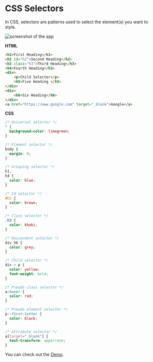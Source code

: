 # CSS Selectors

In CSS, selectors are patterns used to select the element(s) you want to style.

![screenshot of the app](https://raw.githubusercontent.com/praveenorugantitech/praveenorugantitech-css/master/2_Selectors/images/css_selectors.png)

**HTML**

```HTML
<h1>First Heading</h1>
<h2 id="h2">Second Heading</h2>
<h3 class="h3">Third Heading</h3>
<h4>Fourth Heading</h3>
<div>
    <p>Child Selector</p>
    <h5>Five Heading </h5>
</div>
<div>
    <h6>Six Heading</h6>
</div>
<a href="https://www.google.com" target="_blank">Google</a>
```
**CSS**

```CSS
/* Universal selector */
* {
  background-color: limegreen;
}

/* Element selector */
body {
  margin: 0;
}

/* Grouping selector */
h1,
h4 {
  color: blue;
}

/* Id selector */
#h2 {
  color: brown;
}

/* Class selector */
.h3 {
  color: khaki;
}

/* Descendent selector */
div h6 {
  color: grey;
}

/* Child selector */
div > p {
  color: yellow;
  font-weight: bold;
}

/* Pseudo class selector */
a:hover {
  color: red;  
}

/* Pseudo element selector */
p::first-letter {
  color: black;
}

/* Attribute selector */
a[target="_blank"] {
  text-transform: uppercase;
}

```

You can check out the [Demo](https://praveenorugantitech.github.io/praveenorugantitech-css/2_Selectors/Demo).



